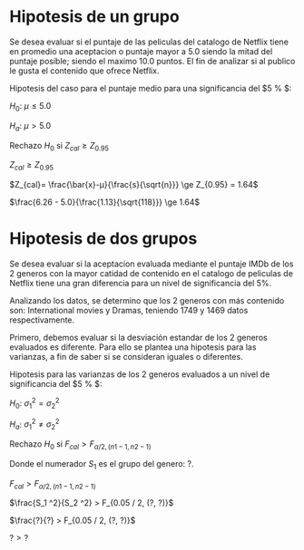 # Hipotesis de un grupo

Se desea evaluar si el puntaje de las peliculas del catalogo de Netflix tiene en promedio una aceptacion o puntaje mayor a $5.0$ siendo la mitad del puntaje posible; siendo el maximo $10.0$ puntos. El fin de analizar si al publico le gusta el contenido que ofrece Netflix. 

Hipotesis del caso para el puntaje medio para una significancia del $5 \% $:

$H_0$: $μ \leq 5.0$

$H_a$: $μ >  5.0$

Rechazo $H_0$ si $Z_{cal} \ge Z_{0.95}$

$Z_{cal} \ge Z_{0.95}$

$Z_{cal}= \frac{\bar{x}-μ}{\frac{s}{\sqrt{n}}} \ge Z_{0.95} = 1.64$

$\frac{6.26 - 5.0}{\frac{1.13}{\sqrt{118}}} \ge 1.64$

# Hipotesis de dos grupos

Se desea evaluar si la aceptacion evaluada mediante el puntaje IMDb de los 2 generos con la mayor catidad de contenido en el catalogo de peliculas de Netflix tiene una gran diferencia para un nivel de significancia del $5 \%$. 

Analizando los datos, se determino que los 2 generos con más contenido son: International movies y Dramas, teniendo 1749 y 1469 datos respectivamente.

Primero, debemos evaluar si la desviación estandar de los 2 generos evaluados es diferente. Para ello se plantea una hipotesis para las varianzas, a fin de saber si se consideran iguales o diferentes.

Hipotesis para las varianzas de los 2 generos evaluados a un nivel de significancia del $5 \% $:

$H_0$: $\sigma _1 ^2  = \sigma _2 ^2$

$H_a$: $\sigma _1 ^2  \neq \sigma _2 ^2$

Rechazo $H_0$ si $F_{cal}>F_{\alpha / 2, (n1-1, n2-1)}$

Donde el numerador $S_1$ es el grupo del genero: ?. 

$F_{cal}>F_{\alpha / 2, (n1-1, n2-1)}$

$\frac{S_1 ^2}{S_2 ^2} > F_{0.05 / 2, (?, ?)}$

$\frac{?}{?} > F_{0.05 / 2, (?, ?)}$

$? > ?$


